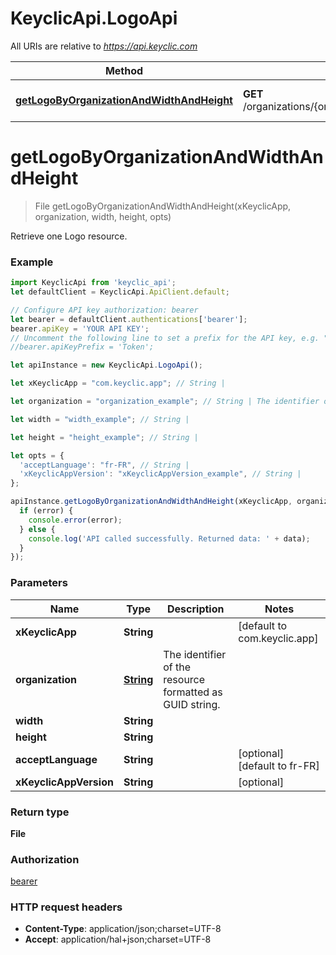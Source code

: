 # KeyclicApi.LogoApi

All URIs are relative to *https://api.keyclic.com*

Method | HTTP request | Description
------------- | ------------- | -------------
[**getLogoByOrganizationAndWidthAndHeight**](LogoApi.md#getLogoByOrganizationAndWidthAndHeight) | **GET** /organizations/{organization}/logo/{width}/{height} | Retrieve one Logo resource.


<a name="getLogoByOrganizationAndWidthAndHeight"></a>
# **getLogoByOrganizationAndWidthAndHeight**
> File getLogoByOrganizationAndWidthAndHeight(xKeyclicApp, organization, width, height, opts)

Retrieve one Logo resource.

### Example
```javascript
import KeyclicApi from 'keyclic_api';
let defaultClient = KeyclicApi.ApiClient.default;

// Configure API key authorization: bearer
let bearer = defaultClient.authentications['bearer'];
bearer.apiKey = 'YOUR API KEY';
// Uncomment the following line to set a prefix for the API key, e.g. "Token" (defaults to null)
//bearer.apiKeyPrefix = 'Token';

let apiInstance = new KeyclicApi.LogoApi();

let xKeyclicApp = "com.keyclic.app"; // String | 

let organization = "organization_example"; // String | The identifier of the resource formatted as GUID string.

let width = "width_example"; // String | 

let height = "height_example"; // String | 

let opts = { 
  'acceptLanguage': "fr-FR", // String | 
  'xKeyclicAppVersion': "xKeyclicAppVersion_example", // String | 
};

apiInstance.getLogoByOrganizationAndWidthAndHeight(xKeyclicApp, organization, width, height, opts, (error, data, response) => {
  if (error) {
    console.error(error);
  } else {
    console.log('API called successfully. Returned data: ' + data);
  }
});
```

### Parameters

Name | Type | Description  | Notes
------------- | ------------- | ------------- | -------------
 **xKeyclicApp** | **String**|  | [default to com.keyclic.app]
 **organization** | [**String**](.md)| The identifier of the resource formatted as GUID string. | 
 **width** | **String**|  | 
 **height** | **String**|  | 
 **acceptLanguage** | **String**|  | [optional] [default to fr-FR]
 **xKeyclicAppVersion** | **String**|  | [optional] 

### Return type

**File**

### Authorization

[bearer](../README.md#bearer)

### HTTP request headers

 - **Content-Type**: application/json;charset=UTF-8
 - **Accept**: application/hal+json;charset=UTF-8

